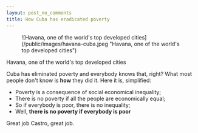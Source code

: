 ```yaml
---
layout: post_no_comments
title: How Cuba has eradicated poverty
---
```


<figure>
  ![Havana, one of the world's top developed cities](/public/images/havana-cuba.jpeg "Havana, one of the world's top developed cities")
</figure>

<span class="image_caption">Havana, one of the world's top developed cities</span>

<span class="drops">C</span>uba has eliminated poverty and everybody knows that, right? What most people don't know is **how** they did it. Here it is, simplified:

* Poverty is a consequence of social economical inequality;
* There is no poverty if all the people are economically equal;
* So if everybody is poor, there is no inequality;
* Well, **there is no poverty if everybody is poor**

Great job Castro, great job.